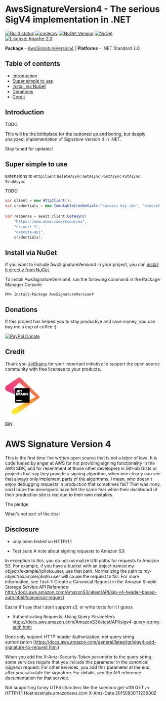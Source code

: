 # AwsSignatureVersion4 - The serious SigV4 implementation in .NET

[![Build status](https://ci.appveyor.com/api/projects/status/bh71gd22ogf2ogvl/branch/master?svg=true)](https://ci.appveyor.com/project/FantasticFiasco/aws-signature-version-4)
[![codecov](https://codecov.io/gh/FantasticFiasco/aws-signature-version-4/branch/master/graph/badge.svg)](https://codecov.io/gh/FantasticFiasco/aws-signature-version-4)
[![NuGet Version](http://img.shields.io/nuget/v/AwsSignatureVersion4.svg?style=flat)](https://www.nuget.org/packages/AwsSignatureVersion4/)
[![NuGet](https://img.shields.io/nuget/dt/AwsSignatureVersion4.svg)](https://www.nuget.org/packages/AwsSignatureVersion4/)
[![License: Apache-2.0](https://img.shields.io/badge/license-Apache--2.0-blue.svg)](https://raw.githubusercontent.com/FantasticFiasco/aws-signature-version-4/master/LICENSE)

__Package__ - [AwsSignatureVersion4](https://www.nuget.org/packages/AwsSignatureVersion4)
| __Platforms__ - .NET Standard 2.0

## Table of contents

- [Introduction](#introduction)
- [Super simple to use](#super-simple-to-use)
- [Install via NuGet](#install-via-nuget)
- [Donations](#donations)
- [Credit](#credit)

## Introduction

TODO

This will be the birthplace for the buttoned up and boring, but deeply analyzed, implementation of Signature Version 4 in .NET.

Stay tuned for updates!


## Super simple to use

extensions to `HttpClient` `DeleteAsync` `GetAsync` `PostAsync` `PutAsync` `SendAsync`

TODO

```csharp
var client = new HttpClient();
var credentials = new ImmutableCredentials("<access key id>", "<secret access key>");

var response = await client.GetAsync(
    "https://www.acme.com/resources",
    "us-west-1",
    "execute-api",
    credentials);

```

## Install via NuGet

If you want to include AwsSignatureVersion4 in your project, you can [install it directly from NuGet](https://www.nuget.org/packages/AwsSignatureVersion4/).

To install AwsSignatureVersion4, run the following command in the Package Manager Console:

```
PM> Install-Package AwsSignatureVersion4
```

## Donations

If this project has helped you to stay productive and save money, you can buy me a cup of coffee :)

[![PayPal Donate](https://img.shields.io/badge/Donate-PayPal-green.svg)](https://www.paypal.me/FantasticFiasco)

## Credit

Thank you [JetBrains](https://www.jetbrains.com/) for your important initiative to support the open source community with free licenses to your products.

![JetBrains](./doc/resources/jetbrains.png)


BIN

# AWS Signature Version 4

This is the first time I've written open source that is not a labor of love. It is code fueled by anger at AWS for not providing signing functionality in the AWS SDK, and for resentment at those other developers in GitHub Gists or projects that say they provide a signing algorithm, when one clearly can see that always only implement parts of the algorithms. I mean, who doesn't enjoy debugging requests in production that sometimes fail? That was irony, and I hope the developers have felt the same fear when their dashboard of their production site is red due to their own mistakes.

The pledge

What's not part of the deal

## Disclosure

- only been tested on HTTP/1.1

- Test suite
A note about signing requests to Amazon S3:

In exception to this, you do not normalize URI paths for requests to Amazon S3. For example, if you have a bucket with an object named my-object//example//photo.user, use that path. Normalizing the path to my-object/example/photo.user will cause the request to fail. For more information, see Task 1: Create a Canonical Request in the Amazon Simple Storage Service API Reference: http://docs.aws.amazon.com/AmazonS3/latest/API/sig-v4-header-based-auth.html#canonical-request

Easier if I say that I dont support s3, or write tests for it I guess

- Authenticating Requests: Using Query Parameters https://docs.aws.amazon.com/AmazonS3/latest/API/sigv4-query-string-auth.html

Does only support HTTP header Authorization, not query string authorization (https://docs.aws.amazon.com/general/latest/gr/sigv4-add-signature-to-request.html)

When you add the X-Amz-Security-Token parameter to the query string, some services require that you include this parameter in the canonical (signed) request. For other services, you add this parameter at the end, after you calculate the signature. For details, see the API reference documentation for that service.

Not supporting funny UTF8 charcters like the scenario get-utf8
GET /ሴ HTTP/1.1
Host:example.amazonaws.com
X-Amz-Date:20150830T123600Z


